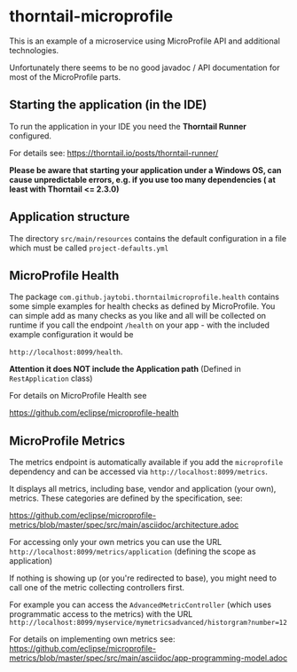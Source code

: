 # thorntail-microprofile
This is an example of a microservice using MicroProfile API and additional technologies.


Unfortunately there seems to be no good javadoc / API documentation
for most of the MicroProfile parts.


## Starting the application (in the IDE)
To run the application in your IDE you need the **Thorntail Runner**  
configured. 

For details see: https://thorntail.io/posts/thorntail-runner/

**Please be aware that starting your application under a Windows OS, 
can cause unpredictable errors, e.g. if you use too many dependencies (
at least with Thorntail <= 2.3.0)**

## Application structure
The directory `src/main/resources` contains the default configuration
in a file which must be called `project-defaults.yml`

## MicroProfile Health
The package `com.github.jaytobi.thorntailmicroprofile.health` contains 
some simple examples for health checks as defined by MicroProfile.
You can simple add as many checks as you like and all will be collected 
on runtime if you call the endpoint `/health` on your app -
with the included example configuration it would be 

`http://localhost:8099/health`.

**Attention it does NOT include the Application path** (Defined in `RestApplication` class)

For details on MicroProfile Health see

https://github.com/eclipse/microprofile-health

## MicroProfile Metrics
The metrics endpoint is automatically available if you add the `microprofile` dependency
and can be accessed via `http://localhost:8099/metrics`.

It displays all metrics, including base, vendor and application (your own), metrics.
These categories are defined by the specification, see: 

https://github.com/eclipse/microprofile-metrics/blob/master/spec/src/main/asciidoc/architecture.adoc

For accessing only your own metrics you can use the URL
`http://localhost:8099/metrics/application` (defining the scope as application)

If nothing is showing up (or you're redirected to base), you might need to call one of the metric collecting 
controllers first.

For example you can access the `AdvancedMetricController` (which uses programmatic 
access to the metrics) with the URL 
`http://localhost:8099/myservice/mymetricsadvanced/historgram?number=12`

For details on implementing own metrics see:
https://github.com/eclipse/microprofile-metrics/blob/master/spec/src/main/asciidoc/app-programming-model.adoc